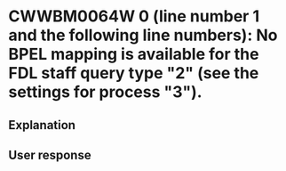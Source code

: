 # CWWBM0064W 0 (line number 1 and the following line numbers): No BPEL mapping is available for the FDL staff query type "2" (see the settings for process "3").

## Explanation

## User response